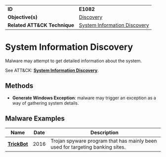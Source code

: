 |||
|---------|------------------------|
|**ID**|**E1082**|
|**Objective(s)**| [Discovery](https://github.com/MBCProject/mbc-markdown/tree/master/defense-evasion)|
|**Related ATT&CK Technique**|[System Information Discovery](https://attack.mitre.org/techniques/T1082)

System Information Discovery
============================
Malware may attempt to get detailed information about the system. 

See ATT&CK: [**System Information Discovery**](https://attack.mitre.org/techniques/T1082).

Methods
-------
* **Generate Windows Exception**: malware may trigger an exception as a way of gathering system details.

Malware Examples
----------------
|Name|Date|Description|
|-----------------------------|-----------|-----------------------------|
|[**TrickBot**](https://github.com/MBCProject/mbc-markdown/tree/master/xample-malware/trickbot.md)|2016|Trojan spyware program that has mainly been used for targeting banking sites.|
